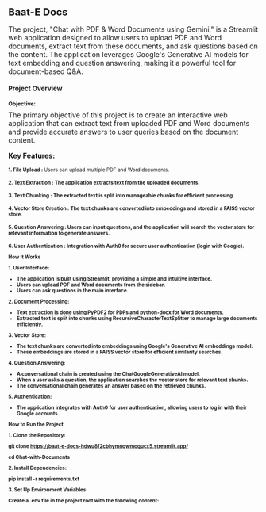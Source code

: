 <h1 style="font-size: 20px;"><b>Baat-E Docs</b></h1>

The project, "Chat with PDF & Word Documents using Gemini," is a Streamlit web application designed to allow users to upload PDF and Word documents, extract text from these documents, and ask questions based on the content. The application leverages Google's Generative AI models for text embedding and question answering, making it a powerful tool for document-based Q&A.

<h1 style="font-size: 13px;"><b>Project Overview</b></h1>
<h1 style="font-size: 11px;"><b>Objective:</b></h1>
The primary objective of this project is to create an interactive web application that can extract text from uploaded PDF and Word documents and provide accurate answers to user queries based on the document content.

<p style="font-size: 14px;"><b>Key Features:</b></p>

<p style="font-size: 10px;"><b>1. File Upload : </b> Users can upload multiple PDF and Word documents.

<h1 style="font-size: 10px;"><b>2. Text Extraction : </b> The application extracts text from the uploaded documents.

<h1 style="font-size: 10px;"><b>3. Text Chunking : </b>  The extracted text is split into manageable chunks for efficient processing.

<h1 style="font-size: 10px;"><b>4. Vector Store Creation : </b> The text chunks are converted into embeddings and stored in a FAISS vector store.

<h1 style="font-size: 10px;"><b>5. Question Answering : </b> Users can input questions, and the application will search the vector store for relevant information to generate answers.

<h1 style="font-size: 10px;"><b>6. User Authentication : </b> Integration with Auth0 for secure user authentication (login with Google).

**How It Works**

**1. User Interface:**

* The application is built using Streamlit, providing a simple and intuitive interface.
* Users can upload PDF and Word documents from the sidebar.
* Users can ask questions in the main interface.
  
**2. Document Processing:**

* Text extraction is done using PyPDF2 for PDFs and python-docx for Word documents.
* Extracted text is split into chunks using RecursiveCharacterTextSplitter to manage large documents efficiently.

**3. Vector Store:**

* The text chunks are converted into embeddings using Google's Generative AI embeddings model.
* These embeddings are stored in a FAISS vector store for efficient similarity searches.

**4. Question Answering:**

* A conversational chain is created using the ChatGoogleGenerativeAI model.
* When a user asks a question, the application searches the vector store for relevant text chunks.
* The conversational chain generates an answer based on the retrieved chunks.

**5. Authentication:**

* The application integrates with Auth0 for user authentication, allowing users to log in with their Google accounts.

**How to Run the Project**

**1. Clone the Repository:**

git clone https://baat-e-docs-hdwu8f2cbhymnqwmqgucx5.streamlit.app/

cd Chat-with-Documents

**2. Install Dependencies:**

pip install -r requirements.txt

**3. Set Up Environment Variables:**

Create a .env file in the project root with the following content:
